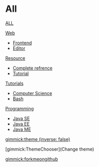 # All

[ALL](index.md)

[Web]()

  * [Frontend](web/frontend.md)
  * [Editor](web/layout.md)
  
[Resource]()

  * [Complete refrence](res/ref.md)
  * [Tutorial](res/tut.md)

[Tutorials]()

  * [Computer Science](tut/cs.md)
  * [Bash](tut/bash.md)
  
[Programming]()

  * [Java SE](prog/j2se.md)
  * [Java EE](prog/j2ee.md)
  * [Java ME](prog/j2me.md)

[gimmick:theme (inverse: false)](spacelab)

[gimmick:ThemeChooser](Change theme)

[gimmick:forkmeongithub](http://github.com/Dynalon/mdwiki/)
